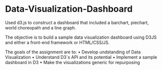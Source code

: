 # Data-Visualization-Dashboard
Used d3.js to construct a dashboard that included a barchart, piechart, world choreopath and a line graph.

The objective is to build a sample data visualization dashboard using D3JS and either a front-end framework or HTML/CSS/JS.

The goals of the assignment are to:
•	Develop undstanding of Data Visualization
•	Understand D3`s API and its potential
•	Implement a sample dashboard in D3 
•	Make the visualizations generic for repurposing 
